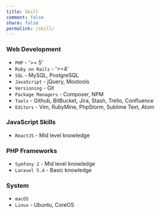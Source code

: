 ```yaml
---
title: Skill
comment: false
share: false
permalink: /skill/
---
```


### Web Development

- `PHP` - '>= 5'
- `Ruby on Rails` - '>=4'
- `SQL` - MySQL, PostgreSQL
- `JavaScript` - jQuery, Mootools
- `Versioning` - Git
- `Package Managers` - Composer, NPM
- `Tools` - Github, BitBucket, Jira, Stash, Trello, Confluence
- `Editors` - Vim, RubyMine, PhpStorm, Sublime Text, Atom

### JavaScript Skills

- `ReactJS` - Mid level knowledge

### PHP Frameworks

- `Symfony 2` - Mid level knowledge
- `Laravel 5.4` - Basic knowledge

### System

- `macOS`
- `Linux` - Ubuntu, CoreOS
